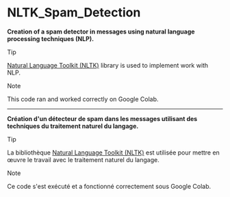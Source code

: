 # NLTK_Spam_Detection

**Creation of a spam detector in messages using natural language processing techniques (NLP).**

> [!TIP]
> [Natural Language Toolkit (NLTK)](https://pypi.org/project/nltk/) library is used to implement work with NLP.

> [!NOTE]
> This code ran and worked correctly on Google Colab.

---------------

**Création d'un détecteur de spam dans les messages utilisant des techniques du traitement naturel du langage.**

> [!TIP]
> La bibliothèque [Natural Language Toolkit (NLTK)](https://pypi.org/project/nltk/) est utilisée pour mettre en œuvre le travail avec le traitement naturel du langage.

> [!NOTE]
> Ce code s'est exécuté et a fonctionné correctement sous Google Colab.

